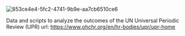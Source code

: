 ![853ce4e4-5fc2-4741-9b9e-aa7cb6510ce6](https://github.com/shivashah1/UPR-Analysis/assets/35211454/47c16f84-871b-49b4-8834-52f47a93562f)

Data and scripts to analyze the outcomes of the UN Universal Periodic Review (UPR) 
url: https://www.ohchr.org/en/hr-bodies/upr/upr-home




